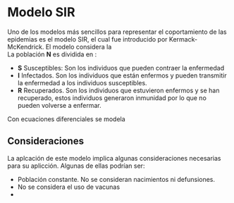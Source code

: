 # Modelo SIR
Uno de  los modelos más sencillos para representar el coportamiento de las epidemias es el modelo SIR, el cual fue introducido por Kermack-McKendrick.
El modelo considera la  
La población **N** es dividida en :
- **S** Susceptibles: Son los individuos que pueden contraer la enfermedad 
- **I** Infectados. Son los individuos que están enfermos y pueden transmitir la enfermedad a los individuos susceptibles. 
- **R** Recuperados. Son los individuos que estuvieron enfermos y se han recuperado, estos individuos generaron inmunidad por lo que no pueden volverse a enfermar.

Con ecuaciones diferenciales se modela 


## Consideraciones

La aplcación de este modelo implica algunas consideraciones necesarias para su aplicción. Algunas de ellas podrían ser:
- Población constante. No se consideran nacimientos ni defunsiones.
- No se considera el uso de vacunas 
- 

 

<!--stackedit_data:
eyJoaXN0b3J5IjpbMTIwNDQxMDAxNywtNjUzNjEwMzY0LDk4NT
kyNDk5Nl19
-->